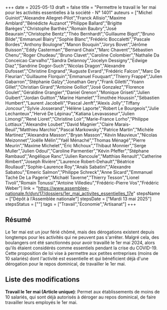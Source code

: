 +++
date = 2025-05-13
draft = false
title = "Permettre le travail le 1er mai pour les activités essentielles à la société - N° 1401"
auteurs = ["Michel Guiniot","Alexandre Allegret-Pilot","Franck Allisio","Maxime Amblard","Bénédicte Auzanot","Philippe Ballard","Brigitte Barèges","Christophe Barthès","Romain Baubry","José Beaurain","Christophe Bentz","Théo Bernhardt","Guillaume Bigot","Bruno Bilde","Emmanuel Blairy","Sophie Blanc","Frédéric Boccaletti","Pascale Bordes","Anthony Boulogne","Manon Bouquin","Jorys Bovet","Jérôme Buisson","Eddy Casterman","Bernard Chaix","Marc Chavent","Sébastien Chenu","Roger Chudeau","Bruno Clavet","Caroline Colombier","Nathalie Da Conceicao Carvalho","Sandra Delannoy","Jocelyn Dessigny","Edwige Diaz","Sandrine Dogor-Such","Nicolas Dragon","Alexandre Dufosset","Christine Engrand","Auguste Evrard","Frédéric Falcon","Marc De Fleurian","Guillaume Florquin","Emmanuel Fouquart","Thierry Frappé","Julien Gabarron","Stéphanie Galzy","Jonathan Gery","Frank Giletti","Yoann Gillet","Christian Girard","Antoine Golliot","José Gonzalez","Florence Goulet","Géraldine Grangier","Daniel Grenon","Monique Griseti","Julien Guibert","Jordan Guitton","Marine Hamelet","Timothée Houssin","Sébastien Humbert","Laurent Jacobelli","Pascal Jenft","Alexis Jolly","Tiffany Joncour","Sylvie Josserand","Hélène Laporte","Robert Le Bourgeois","Julie Lechanteux","Hervé De Lépinau","Katiana Levavasseur","Julien Limongi","René Lioret","Christine Loir","Marie-France Lorho","Philippe Lottiaux","Alexandre Loubet","David Magnier","Claire Marais-Beuil","Matthieu Marchio","Pascal Markowsky","Patrice Martin","Michèle Martinez","Alexandra Masson","Bryan Masson","Kévin Mauvieux","Nicolas Meizonnet","Joëlle Mélin","Yaël Ménaché","Thomas Ménagé","Pierre Meurin","Maxime Michelet","Éric Michoux","Thibaut Monnier","Serge Muller","Julien Odoul","Caroline Parmentier","Kévin Pfeffer","Stéphane Rambaud","Angélique Ranc","Julien Rancoule","Matthias Renault","Catherine Rimbert","Joseph Rivière","Laurence Robert-Dehault","Béatrice Roullaud","Sophie-Laurence Roy","Anaïs Sabatini","Alexandre Sabatou","Emeric Salmon","Philippe Schreck","Anne Sicard","Emmanuel Taché De La Pagerie","Michaël Taverne","Thierry Tesson","Lionel Tivoli","Romain Tonussi","Antoine Villedieu","Frédéric-Pierre Vos","Frédéric Weber"]
link = "https://www.assemblee-nationale.fr/dyn/17/dossiers/1er_mai_activites_essentielles_17e"
stepsName = ["Dépôt à l'Assemblée nationale"]
stepsDate = ["Mardi 13 mai 2025"]
stepsStatus = [""]
tags = ["Travail","Économie","Artisanat"]
+++

## Résumé

Le 1er mai est un jour férié chômé, mais des dérogations existent depuis longtemps pour les activités qui ne peuvent pas s'arrêter. Malgré cela, des boulangers ont été sanctionnés pour avoir travaillé le 1er mai 2024, alors qu'ils étaient considérés comme essentiels pendant la crise du COVID-19. Cette proposition de loi vise à permettre aux petites entreprises (moins de 10 salariés) dont l'activité est essentielle et qui bénéficient déjà d'une dérogation pour le repos dominical, de travailler le 1er mai.

## Liste des modifications

**Travail le 1er mai (Article unique)**: Permet aux établissements de moins de 10 salariés, qui sont déjà autorisés à déroger au repos dominical, de faire travailler leurs employés le 1er mai.
